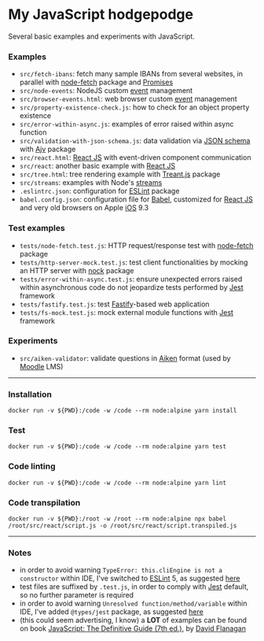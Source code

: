 # My JavaScript hodgepodge


Several basic examples and experiments with JavaScript.


### Examples

 * `src/fetch-ibans`: fetch many sample IBANs from several websites, in parallel with [node-fetch](https://www.npmjs.com/package/node-fetch) package and [Promises](https://developer.mozilla.org/en-US/docs/Web/JavaScript/Reference/Global_Objects/Promise)
 * `src/node-events`: NodeJS custom [event](https://nodejs.org/api/events.html) management
 * `src/browser-events.html`: web browser custom [event](https://developer.mozilla.org/en-US/docs/Web/Guide/Events/Creating_and_triggering_events) management
 * `src/property-existence-check.js`: how to check for an object property existence
 * `src/error-within-async.js`: examples of error raised within async function
 * `src/validation-with-json-schema.js`: data validation via [JSON schema](https://json-schema.org) with [Ajv](https://ajv.js.org) package
 * `src/react.html`: [React JS](https://reactjs.org) with event-driven component communication
 * `src/react`: another basic example with [React JS](https://reactjs.org)
 * `src/tree.html`: tree rendering example with [Treant.js](http://fperucic.github.io/treant-js) package
 * `src/streams`: examples with Node's [streams](https://nodejs.org/api/stream.html)
 * `.eslintrc.json`: configuration for [ESLint](https://eslint.org) package
 * `babel.config.json`: configuration file for [Babel](https://babeljs.io), customized for [React JS](https://reactjs.org) and very old browsers on Apple [iOS](https://www.apple.com/ios) 9.3


### Test examples

 * `tests/node-fetch.test.js`: HTTP request/response test with [node-fetch](https://www.npmjs.com/package/node-fetch) package
 * `tests/http-server-mock.test.js`: test client functionalities by mocking an HTTP server with [nock](https://github.com/nock/nock) package
 * `tests/error-within-async.test.js`: ensure unexpected errors raised within asynchronous code do not jeopardize tests performed by [Jest](https://jestjs.io) framework
 * `tests/fastify.test.js`: test [Fastify](https://www.fastify.io)-based web application
 * `tests/fs-mock.test.js`: mock external module functions with [Jest](https://jestjs.io) framework


### Experiments

 * `src/aiken-validator`: validate questions in [Aiken](https://docs.moodle.org/38/en/Aiken_format) format (used by [Moodle](https://docs.moodle.org) LMS)


----


### Installation

    docker run -v ${PWD}:/code -w /code --rm node:alpine yarn install


### Test

    docker run -v ${PWD}:/code -w /code --rm node:alpine yarn test


### Code linting

    docker run -v ${PWD}:/code -w /code --rm node:alpine yarn lint


### Code transpilation

    docker run -v ${PWD}:/root -w /root --rm node:alpine npx babel /root/src/react/script.js -o /root/src/react/script.transpiled.js



----


### Notes

 * in order to avoid warning `TypeError: this.cliEngine is not a constructor` within IDE, I've switched to [ESLint](https://eslint.org) 5, as suggested [here](https://intellij-support.jetbrains.com/hc/en-us/community/posts/360004195120-TypeError-this-cliEngine-is-not-a-constructor)
 * test files are suffixed by `.test.js`, in order to comply with [Jest](https://jestjs.io) default, so no further parameter is required
 * in order to avoid warning `Unresolved function/method/variable` within IDE, I've added `@types/jest` package, as suggested [here](https://intellij-support.jetbrains.com/hc/en-us/community/posts/115000357324-Get-rid-of-Unresolved-function-method-variable-warning-in-Jest-test-files)
 * (this could seem advertising, I know) a **LOT** of examples can be found on book [JavaScript: The Definitive Guide (7th ed.)](https://www.oreilly.com/library/view/javascript-the-definitive/9781491952016), by [David Flanagan](https://davidflanagan.com)
